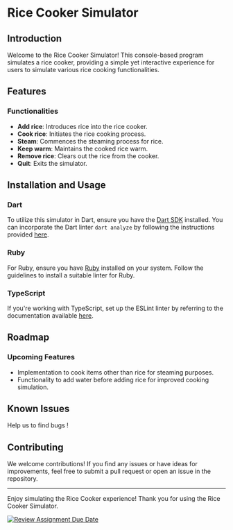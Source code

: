 # Rice Cooker Simulator

## Introduction

Welcome to the Rice Cooker Simulator! This console-based program simulates a rice cooker, providing a simple yet interactive experience for users to simulate various rice cooking functionalities.

## Features

### Functionalities

- **Add rice**: Introduces rice into the rice cooker.
- **Cook rice**: Initiates the rice cooking process.
- **Steam**: Commences the steaming process for rice.
- **Keep warm**: Maintains the cooked rice warm.
- **Remove rice**: Clears out the rice from the cooker.
- **Quit**: Exits the simulator.

## Installation and Usage

### Dart

To utilize this simulator in Dart, ensure you have the [Dart SDK](https://dart.dev/get-dart) installed. You can incorporate the Dart linter `dart analyze` by following the instructions provided [here](https://dart.dev/tools/dart-tool).

### Ruby

For Ruby, ensure you have [Ruby](https://www.ruby-lang.org/en/documentation/installation/) installed on your system. Follow the guidelines to install a suitable linter for Ruby.

### TypeScript

If you're working with TypeScript, set up the ESLint linter by referring to the documentation available [here](https://eslint.org/docs/user-guide/getting-started).

## Roadmap

### Upcoming Features

- Implementation to cook items other than rice for steaming purposes.
- Functionality to add water before adding rice for improved cooking simulation.

## Known Issues

Help us to find bugs !

## Contributing

We welcome contributions! If you find any issues or have ideas for improvements, feel free to submit a pull request or open an issue in the repository.

---

Enjoy simulating the Rice Cooker experience! Thank you for using the Rice Cooker Simulator.

[![Review Assignment Due Date](https://classroom.github.com/assets/deadline-readme-button-24ddc0f5d75046c5622901739e7c5dd533143b0c8e959d652212380cedb1ea36.svg)](https://classroom.github.com/a/PHq8Kfj_)
